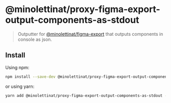 # @minolettinat/proxy-figma-export-output-components-as-stdout

> Outputter for [@minolettinat/figma-export](https://github.com/marcomontalbano/figma-export) that outputs components in console as json.

## Install

Using npm:

```sh
npm install --save-dev @minolettinat/proxy-figma-export-output-components-as-stdout
```

or using yarn:

```sh
yarn add @minolettinat/proxy-figma-export-output-components-as-stdout --dev
```
